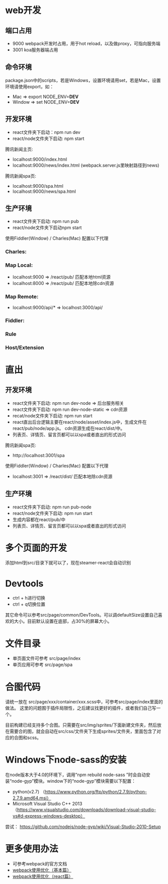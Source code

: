 # web开发

## 端口占用
* 9000 webpack开发时占用，用于hot reload，以及做proxy，可指向服务端
* 3001 koa服务器端占用

## 命令环境
package.json中的scripts，若是Windows，设置环境请用set，若是Mac，设置环境请使用export，如：
* Mac => export NODE_ENV=__DEV__
* Window => set NODE_ENV=__DEV__

## 开发环境
* react文件夹下启动：npm run dev
* react/node文件夹下启动: npm start

腾讯新闻主页:
* localhost:9000/index.html 
* localhost:9000/news/index.html (webpack.server.js里映射路径到news)

腾讯新闻spa页:
* localhost:9000/spa.html
* localhost:9000/news/spa.html

## 生产环境
* react文件夹下启动: npm run pub
* react/node文件夹下启动npm start

使用Fiddler(Window) / Charles(Mac) 配置以下代理

### Charles:
### Map Local: 
* localhost:9000 => /react/pub/ 匹配本地html资源
* localhost:8000 => /react/pub/ 匹配本地除cdn资源 

### Map Remote: 
* localhost:9000/api/* => localhost:3000/api/

### Fiddler:
### Rule

### Host/Extension


# 直出
## 开发环境
* react文件夹下启动: npm run dev-node => 后台服务相关
* react文件夹下启动: npm run dev-node-static  => cdn资源
* recat/node文件夹下启动: npm run start
* react直出后台逻辑主要在react/node/asset/index.js中，生成文件在react/pub/node/app.js。
cdn资源生成在react/dist/中。
* 列表页、详情页、留言页都可以以spa或者直出的形式访问

腾讯新闻spa页:
* http://localhost:3001/spa

使用Fiddler(Window) / Charles(Mac) 配置以下代理
* localhost:3001 => /react/dist/ 匹配本地除cdn资源 

## 生产环境
* react文件夹下启动: npm run pub-node
* react/node文件夹下启动: npm run start
* 生成内容都在react/pub/中
* 列表页、详情页、留言页都可以以spa或者直出的形式访问


# 多个页面的开发
添加html到src/目录下就可以了，现在steamer-react会自动识别


# Devtools
* ctrl + h进行切换
* ctrl + q切换位置

其它命令可以参考src/page/common/DevTools。可以调defaultSize设置自己喜欢的大小。目前默认设置在底部，占30%的屏幕大小。

# 文件目录
* 单页面文件可参考 src/page/index
* 单页应用可参考 src/page/spa


# 合图代码
请统一放在 src/page/xxx/container/xxx.scss中，可参考src/page/index里面的做法。
这里的问题囿于插件局限性，之后建议找更好的插件，或者我们自己写一个。

目前构建已经支持多个合图。只需要在src/img/sprites/下面新建文件夹，然后放在需要合的图，就会自动在src/css/文件夹下生成sprites/文件夹，里面包含了对应的合图和scss。

# Windows下node-sass的安装
在node版本大于4.0的环境下，调用“npm rebuild node-sass ”时会自动安装“node-gyp”模块。window下的“node-gyp”模块需要以下配置：

* python(v2.7) （https://www.python.org/ftp/python/2.7.9/python-2.7.9.amd64.msi）
* Microsoft Visual Studio C++ 2013 （https://www.visualstudio.com/downloads/download-visual-studio-vs#d-express-windows-desktop）


尝试：
https://github.com/nodejs/node-gyp/wiki/Visual-Studio-2010-Setup

# 更多使用办法
* 可参考webpack的官方文档
* [webpack使用优化（基本篇）](https://github.com/lcxfs1991/blog/issues/2)
* [webpack使用优化（react篇）](https://github.com/lcxfs1991/blog/issues/7)
